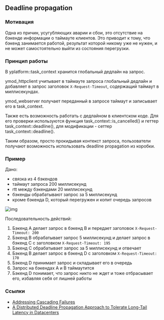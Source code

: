 ## Deadline propagation
### Мотивация
Одна из причин, усугубляющих аварии и сбои, это отсутствие на бэкенде информации о таймауте клиентов. Это приводит к тому, что бэкенд занимается работой, результат которой никому уже не нужен, и не может самостоятельно выйти из состояния перегрузки.

### Принцип работы
В yplatform::task_context хранится глобальный дедлайн на запрос.

ymod_httpclient учитывает в таймауте запроса глобальный дедлайн и добавляет в запрос заголовок ```X-Request-Timeout```, содержащий таймаут в миллисекундах.

ymod_webserver получает переданный в запросе таймаут и записывает его в task_context.

Также есть возможность работать с дедлайном в клиентском коде. Для его проверки используются функция task_context::is_cancelled() и геттер task_context::deadline(), для модификации - сеттер task_context::deadline().

Таким образом, просто прокидывая контекст запроса, пользователи получают возможность использовать deadline propagation из коробки.

### Пример
Дано:
* связка из 4 бэкендов
* таймаут запроса 200 миллисекунд
* rtt между бэкендами 20 миллисекунд
* бэкенды обрабатывают запрос за 5 миллисекунд
* кроме бэкенда D, который перегружен и копит очередь запросов

![img](https://jing.yandex-team.ru/files/kharybin/deadline_propagation-4.png)

Последовательность действий:
1. Бэкенд A делает запрос в бэкенд B и передает заголовок ```X-Request-Timeout: 200```
1. Бэкенд B обрабатывает запрос 5 миллисекунд и делает запрос в бэкенд C с заголовком ```X-Request-Timeout: 195```
1. Бэкенд C обрабатывает запрос за 5 миллисекунд и отвечает
1. Бэкенд B делает запрос в бэкенд D с заголовком ```X-Request-Timeout: 170```
1. Бэкенд D принимает запрос и складывает его в очередь
1. Запрос на бэкендах A и B таймаутится
1. Бэкенд D понимает, что запрос никто не ждет и тоже отбрасывает его, избавляя себя от лишней работы

### Ссылки
* [Addressing Cascading Failures](https://landing.google.com/sre/sre-book/chapters/addressing-cascading-failures/)
* [A Distributed Deadline Propagation Approach to Tolerate Long-Tail Latency in Datacenters](http://acs.ict.ac.cn/baoyg/downloads/APSys14-D2P.pdf)
